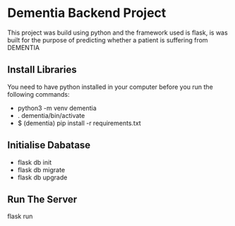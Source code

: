 <h1>Dementia Backend Project</h1>
<p>This project was build using python and the framework used is flask, is was built for the purpose of predicting whether a patient is suffering from DEMENTIA</p>

<h2>Install Libraries</h2>
<p>You need to have python installed in your computer before you run the following commands:</p>
<ul>
    <li>python3 -m venv dementia</li>
    <li>. dementia/bin/activate</li>
    <li>$ (dementia) pip install -r requirements.txt</li>
</ul>

<h2>Initialise Dabatase</h2>
<ul>
    <li>flask db init</li>
    <li>flask db migrate</li>
    <li>flask db upgrade</li>
</ul>

<h2>Run The Server</h2>
<p>flask run</p>

